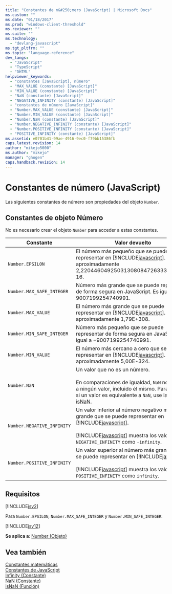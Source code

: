 ```yaml
---
title: "Constantes de n&#250;mero (JavaScript) | Microsoft Docs"
ms.custom: ""
ms.date: "01/18/2017"
ms.prod: "windows-client-threshold"
ms.reviewer: ""
ms.suite: ""
ms.technology: 
  - "devlang-javascript"
ms.tgt_pltfrm: ""
ms.topic: "language-reference"
dev_langs: 
  - "JavaScript"
  - "TypeScript"
  - "DHTML"
helpviewer_keywords: 
  - "constantes [JavaScript], número"
  - "MAX_VALUE (constante) [JavaScript]"
  - "MIN_VALUE (constante) [JavaScript]"
  - "NaN (constante) [JavaScript]"
  - "NEGATIVE_INFINITY (constante) [JavaScript]"
  - "constantes de número [JavaScript]"
  - "Number.MAX_VALUE (constante) [JavaScript]"
  - "Number.MIN_VALUE (constante) [JavaScript]"
  - "Number.NaN (constante) [JavaScript]"
  - "Number.NEGATIVE_INFINITY (constante) [JavaScript]"
  - "Number.POSITIVE_INFINITY (constante) [JavaScript]"
  - "POSITIVE_INFINITY (constante) [JavaScript]"
ms.assetid: e0701b41-99ae-4916-9ec0-f79bb15386fb
caps.latest.revision: 14
author: "mikejo5000"
ms.author: "mikejo"
manager: "ghogen"
caps.handback.revision: 14
---
```

# Constantes de n&#250;mero (JavaScript)
Las siguientes constantes de número son propiedades del objeto `Number`.  
  
## Constantes de objeto Número  
 No es necesario crear el objeto `Number` para acceder a estas constantes.  
  
|Constante|Valor devuelto|  
|---------------|--------------------|  
|`Number.EPSILON`|El número más pequeño que se puede representar en [!INCLUDE[javascript](../../javascript/includes/javascript-md.md)].  Igual a aproximadamente 2,2204460492503130808472633361816E\-16.|  
|`Number.MAX_SAFE_INTEGER`|Número más grande que se puede representar de forma segura en JavaScript.  Es igual a 9007199254740991.|  
|`Number.MAX_VALUE`|El número más grande que se puede representar en [!INCLUDE[javascript](../../javascript/includes/javascript-md.md)].  Igual a aproximadamente 1,79E\+308.|  
|`Number.MIN_SAFE_INTEGER`|Número más pequeño que se puede representar de forma segura en JavaScript.  Es igual a −9007199254740991.|  
|`Number.MIN_VALUE`|El número más cercano a cero que se puede representar en [!INCLUDE[javascript](../../javascript/includes/javascript-md.md)].  Igual a aproximadamente 5,00E\-324.|  
|`Number.NaN`|Un valor que no es un número.<br /><br /> En comparaciones de igualdad, `NaN` no es igual a ningún valor, incluido él mismo.  Para probar si un valor es equivalente a `NaN`, use la [función isNaN](../../javascript/reference/isnan-function-javascript.md).|  
|`Number.NEGATIVE_INFINITY`|Un valor inferior al número negativo más grande que se puede representar en [!INCLUDE[javascript](../../javascript/includes/javascript-md.md)].<br /><br /> [!INCLUDE[javascript](../../javascript/includes/javascript-md.md)] muestra los valores `NEGATIVE_INFINITY` como `-infinity`.|  
|`Number.POSITIVE_INFINITY`|Un valor superior al número más grande que se puede representar en [!INCLUDE[javascript](../../javascript/includes/javascript-md.md)].<br /><br /> [!INCLUDE[javascript](../../javascript/includes/javascript-md.md)] muestra los valores `POSITIVE_INFINITY` como `infinity`.|  
  
## Requisitos  
 [!INCLUDE[jsv2](../../javascript/reference/includes/jsv2-md.md)]  
  
 Para `Number.EPSILON`, `Number.MAX_SAFE_INTEGER` y `Number.MIN_SAFE_INTEGER`:  
  
 [!INCLUDE[jsv12](../../javascript/reference/includes/jsv12-md.md)]  
  
 **Se aplica a**: [Number \(Objeto\)](../../javascript/reference/number-object-javascript.md)  
  
## Vea también  
 [Constantes matemáticas](../../javascript/reference/math-constants-javascript.md)   
 [Constantes de JavaScript](../../javascript/reference/javascript-constants.md)   
 [Infinity \(Constante\)](../../javascript/reference/infinity-constant-javascript.md)   
 [NaN \(Constante\)](../../javascript/reference/nan-constant-javascript.md)   
 [isNaN \(Función\)](../../javascript/reference/isnan-function-javascript.md)
